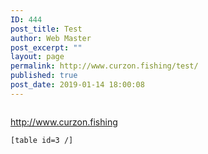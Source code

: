 ```yaml
---
ID: 444
post_title: Test
author: Web Master
post_excerpt: ""
layout: page
permalink: http://www.curzon.fishing/test/
published: true
post_date: 2019-01-14 18:00:08
---
```

<!-- wp:media-text {"mediaId":383,"mediaType":"image"} -->
<div class="wp-block-media-text alignwide"><figure class="wp-block-media-text__media"><img src="http://www.curzon.fishing/wp-content/uploads/2018/12/emailaddress.gif" alt="" class="wp-image-383"/></figure><div class="wp-block-media-text__content"><!-- wp:paragraph {"placeholder":"Content…","fontSize":"large"} -->
<p class="has-large-font-size"><a href="http://www.curzon.fishing">http://www.curzon.fishing</a></p>
<!-- /wp:paragraph --></div></div>
<!-- /wp:media-text -->

<!-- wp:code -->
<pre class="wp-block-code"><code>[table id=3 /]</code></pre>
<!-- /wp:code -->
